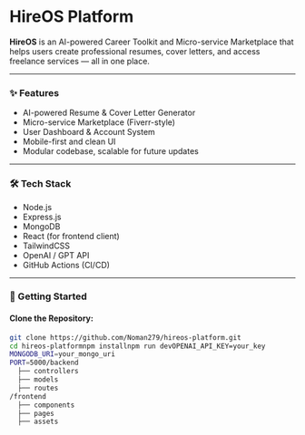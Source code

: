 # HireOS Platform

**HireOS** is an AI-powered Career Toolkit and Micro-service Marketplace that helps users create professional resumes, cover letters, and access freelance services — all in one place.

---

### ✨ Features

- AI-powered Resume & Cover Letter Generator
- Micro-service Marketplace (Fiverr-style)
- User Dashboard & Account System
- Mobile-first and clean UI
- Modular codebase, scalable for future updates

---

### 🛠️ Tech Stack

- Node.js
- Express.js
- MongoDB
- React (for frontend client)
- TailwindCSS
- OpenAI / GPT API
- GitHub Actions (CI/CD)

---

### 🚀 Getting Started

#### Clone the Repository:
```bash
git clone https://github.com/Noman279/hireos-platform.git
cd hireos-platformnpm installnpm run devOPENAI_API_KEY=your_key
MONGODB_URI=your_mongo_uri
PORT=5000/backend
  ├── controllers
  ├── models
  ├── routes
/frontend
  ├── components
  ├── pages
  ├── assets
